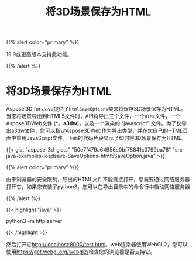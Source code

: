 ﻿---
title: 将3D场景保存为HTML
type: docs
weight: 70
url: /zh/java/save-3d-scene-as-html/
description: Aspose.3D for Java提供 ** HtmlSaveOptions ** 类，将保存3D场景保存为HTML。
---
{{% alert color="primary" %}} 

19.9或更高版本支持此功能。

{{% /alert %}} 
# **将3D场景保存为HTML**
Aspose.3D for Java提供了`HtmlSaveOptions`类来将保存3D场景保存为HTML。当您将场景导出到HTML5文件时，API将导出三个文件，一个`HTML`文件，一个Aspose3DWeb文件 (*。**a3dw**)，以及一个渲染的 “javascript” 文件。为了仅导出a3dw文件，您可以指定Aspose3DWeb作为导出类型，并在您自己的HTML页面中重用JavaScript文件。下面的代码片段显示了如何将3D场景保存为HTML。



{{< gist "aspose-3d-gists" "50e7f479a64956c0bf78841c0799ba76" "src-java-examples-loadsave-SaveOptions-html5SaveOption.java" >}}

{{% alert color="primary" %}} 

由于浏览器的安全限制，导出的HTML文件不能直接打开，您需要通过网络服务器打开它，如果您安装了python3，您可以在导出目录中的命令行中启动网络服务器

{{% /alert %}} 

{{< highlight "java" >}}

 python3 -m http.server

{{< /highlight >}}

然后打开它<http://localhost:8000/test.html>。web渲染器使用WebGL2，您可以使用<https://get.webgl.org/webgl2/>检查您的浏览器是否支持它。


